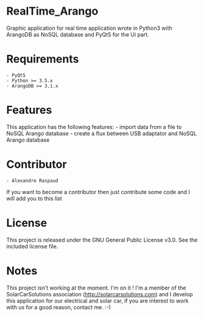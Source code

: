 # RealTime_Arango
Graphic application for real time application wrote in Python3 with ArangoDB as NoSQL database and PyQt5 for the Ui part.

# Requirements
	- PyQt5
	- Python >= 3.5.x
	- ArangoDB >= 3.1.x
	
# Features
This application has the following features:
	- import data from a file to NoSQL Arango database
	- create a flux between USB adaptator and NoSQL Arango database
	
# Contributor
	- Alexandre Raspaud
If you want to become a contributor then just contribute some code and I will add you to this list

# License
This project is released under the GNU General Public License v3.0. See the included license file.

# Notes
This project isn't working at the moment. I'm on it ! I'm a member of the SolarCarSolutions association (http://solarcarsolutions.com) and I develop this application for our electrical and solar car, if you are interest to work with us for a good reason, contact me. :-)
